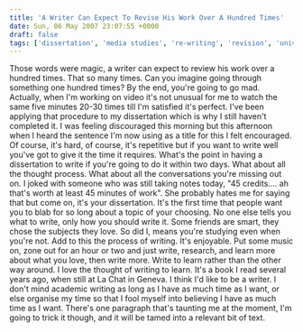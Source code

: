 ```yaml
---
title: 'A Writer Can Expect To Revise His Work Over A Hundred Times'
date: Sun, 06 May 2007 23:07:55 +0000
draft: false
tags: ['dissertation', 'media studies', 're-writing', 'revision', 'university', 'video editing', 'writing']
---
```


Those words were magic, a writer can expect to review his work over a hundred times. That so many times. Can you imagine going through something one hundred times? By the end, you're going to go mad. Actually, when I'm working on video it's not unusual for me to watch the same five minutes 20-30 times till I'm satisfied it's perfect. I've been applying that procedure to my dissertation which is why I still haven't completed it. I was feeling discouraged this morning but this afternoon when I heard the sentence I'm now using as a title for this I felt encouraged. Of course, it's hard, of course, it's repetitive but if you want to write well you've got to give it the time it requires. What's the point in having a dissertation to write if you're going to do it within two days. What about all the thought process. What about all the conversations you're missing out on. I joked with someone who was still taking notes today, "45 credits.... ah that's worth at least 45 minutes of work". She probably hates me for saying that but come on, it's your dissertation. It's the first time that people want you to blab for so long about a topic of your choosing. No one else tells you what to write, only how you should write it. Some friends are smart, they chose the subjects they love. So did I, means you're studying even when you're not. Add to this the process of writing. It's enjoyable. Put some music on, zone out for an hour or two and just write, research, and learn more about what you love, then write more. Write to learn rather than the other way around. I love the thought of writing to learn. It's a book I read several years ago, when still at La Chat in Geneva. I think I'd like to be a writer. I don't mind academic writing as long as I have as much time as I want, or else organise my time so that I fool myself into believing I have as much time as I want. There's one paragraph that's taunting me at the moment, I'm going to trick it though, and it will be tamed into a relevant bit of text.